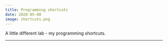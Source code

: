 ```yaml
---
title: Programming shortcuts
date: 2020-05-08
image: shortcuts.png
---
```


A little different lab - my programming shortcuts.

---
